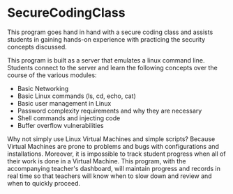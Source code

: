 # SecureCodingClass
This program goes hand in hand with a secure coding class and assists students in gaining hands-on experience with practicing the security concepts discussed.

This program is built as a server that emulates a linux command line. Students connect to the server and learn the following concepts over the course of the various modules:
- Basic Networking
- Basic Linux commands (ls, cd, echo, cat)
- Basic user management in Linux
- Password complexity requirements and why they are necessary
- Shell commands and injecting code
- Buffer overflow vulnerabilities

Why not simply use Linux Virtual Machines and simple scripts?
Because Virtual Machines are prone to problems and bugs with configurations and installations. Moreover, it is impossible to track student progress when all of their work is done in a Virtual Machine. This program, with the accompanying teacher's dashboard, will maintain progress and records in real time so that teachers will know when to slow down and review and when to quickly proceed.

